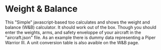# Weight & Balance

This "Simple" javascript-based too calculates and shows the weight and balance (W&B) calculator. It should work out of the box. Though you should enter the weights, arms, and safety enveloppe of your aircraft in the "aircraft.json" file. As an example there is dummy data representing a Piper Warrior III. A unit conversion table is also avaible on the W&B page.

